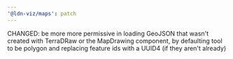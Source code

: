 ```yaml
---
'@ldn-viz/maps': patch
---
```


CHANGED: be more more permissive in loading GeoJSON that wasn't created with TerraDRaw or the MapDrawing component, by defaulting tool to be polygon and replacing feature ids with a UUID4 (if they aren't already)

